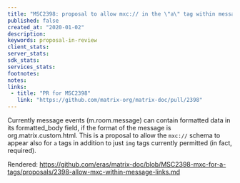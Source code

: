 ```yaml
---
title: "MSC2398: proposal to allow mxc:// in the \"a\" tag within messages"
published: false
created_at: "2020-01-02"
description:
keywords: proposal-in-review
client_stats:
server_stats:
sdk_stats:
services_stats:
footnotes:
notes:
links:
 - title: "PR for MSC2398"
   link: "https://github.com/matrix-org/matrix-doc/pull/2398"
---
```

Currently message events (m.room.message) can contain formatted data in its formatted_body field, if the format of the message is org.matrix.custom.html. This is a proposal to allow the `mxc://` schema to appear also for `a` tags in addition to just `img` tags currently permitted (in fact, required).

Rendered: https://github.com/eras/matrix-doc/blob/MSC2398-mxc-for-a-tags/proposals/2398-allow-mxc-within-message-links.md
